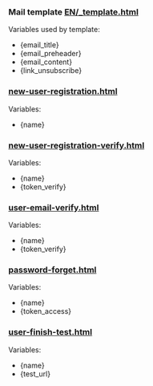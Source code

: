 ### Mail template [EN/_template.html](EN/_template.html)

Variables used by template:
* {email_title}
* {email_preheader}
* {email_content}
* {link_unsubscribe}


### [new-user-registration.html](EN/new-user-registration.html) 
Variables:
* {name}


### [new-user-registration-verify.html](EN/new-user-registration-verify.html) 
Variables:
* {name}
* {token_verify}


### [user-email-verify.html](EN/user-email-verify.html)
Variables:
* {name}
* {token_verify}


### [password-forget.html](EN/password-forget.html)
Variables:
* {name}
* {token_access}


### [user-finish-test.html](EN/user-finish-test.html)
Variables:
* {name}
* {test_url}


